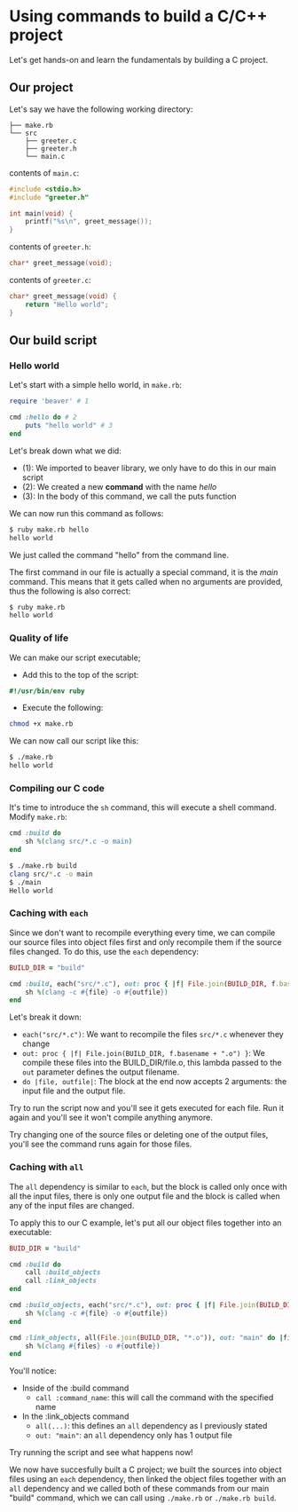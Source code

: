 # Using commands to build a C/C++ project

Let's get hands-on and learn the fundamentals by building a C project.

<!-- toc -->

## Our project

Let's say we have the following working directory:

```
├── make.rb
└── src
    ├── greeter.c
    ├── greeter.h
    └── main.c
```

contents of `main.c`:
```c
#include <stdio.h>
#include "greeter.h"

int main(void) {
	printf("%s\n", greet_message());
}
```

contents of `greeter.h`:
```c
char* greet_message(void);
```

contents of `greeter.c`:
```c
char* greet_message(void) {
	return "Hello world";
}
```

## Our build script

### Hello world

Let's start with a simple hello world, in `make.rb`:

```ruby
require 'beaver' # 1

cmd :hello do # 2
    puts "hello world" # 3
end
```

Let's break down what we did:

- (1): We imported to beaver library, we only have to do this in our main script
- (2): We created a new **command** with the name *hello*
- (3): In the body of this command, we call the puts function

We can now run this command as follows:
```sh
$ ruby make.rb hello
hello world
```

We just called the command "hello" from the command line.

The first command in our file is actually a special command, it is the *main* command.
This means that it gets called when no arguments are provided, thus the following is
also correct:

```sh
$ ruby make.rb
hello world
```

### Quality of life

We can make our script executable;

- Add this to the top of the script:
```ruby
#!/usr/bin/env ruby
```

- Execute the following:
```sh
chmod +x make.rb
```

We can now call our script like this:
```sh
$ ./make.rb
hello world
```

### Compiling our C code

It's time to introduce the `sh` command, this will execute a shell command.
Modify `make.rb`:

```ruby
cmd :build do
    sh %(clang src/*.c -o main)
end
```

```sh
$ ./make.rb build
clang src/*.c -o main
$ ./main
Hello world
```

### Caching with `each`

Since we don't want to recompile everything every time, we can compile our source
files into object files first and only recompile them if the source files changed.
To do this, use the `each` dependency:

```ruby
BUILD_DIR = "build"

cmd :build, each("src/*.c"), out: proc { |f| File.join(BUILD_DIR, f.basename + ".o") } do |file, outfile|
    sh %(clang -c #{file} -o #{outfile})
end
```

Let's break it down:
- `each("src/*.c")`: We want to recompile the files `src/*.c` whenever they change
- `out: proc { |f| File.join(BUILD_DIR, f.basename + ".o") }`: We compile these files into the BUILD\_DIR/file.o, this lambda
  passed to the `out` parameter defines the output filename.
- `do |file, outfile|`: The block at the end now accepts 2 arguments: the input file
  and the output file.

Try to run the script now and you'll see it gets executed for each file. Run it
again and you'll see it won't compile anything anymore.

Try changing one of the source files or deleting one of the output files, you'll see the
command runs again for those files.

### Caching with `all`

The `all` dependency is similar to `each`, but the block is called only once with
all the input files, there is only one output file and the block is called when any
of the input files are changed.

To apply this to our C example, let's put all our object files together into an executable:

```ruby
BUID_DIR = "build"

cmd :build do
    call :build_objects
    call :link_objects
end

cmd :build_objects, each("src/*.c"), out: proc { |f| File.join(BUILD_DIR, f.basename + ".o") } do |file, outfile|
    sh %(clang -c #{file} -o #{outfile})
end

cmd :link_objects, all(File.join(BUILD_DIR, "*.o")), out: "main" do |files, outfile|
    sh %(clang #{files} -o #{outfile})
end
```

You'll notice:
- Inside of the :build command
    - `call :command_name`: this will call the command with the specified name
- In the :link\_objects command
    - `all(...)`: this defines an `all` dependency as I previously stated
    - `out: "main"`: an `all` dependency only has 1 output file

Try running the script and see what happens now!

We now have succesfully built a C project; we built the sources into object files
using an `each` dependency, then linked the object files together with an `all`
dependency and we called both of these commands from our main "build" command,
which we can call using `./make.rb` or `./make.rb build`.

